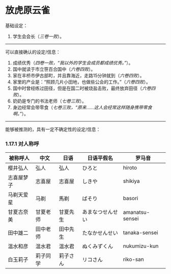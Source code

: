 # 放虎原云雀

基础设定：

1. 学生会会长（*三卷一败*）。

***
可以直接确认的设定/信息：

1. 成绩优秀（*四卷一败，“我以外的学生会成员都成绩优秀。”*）。
2. 国中就读于市立笹百合国中（*六卷四败*）。
3. 家在丰桥市伊古部町，并且靠海近，走路15分钟就到（*六卷四败*）。
4. 家里的产业是：“照顾几片小田地，也做些公会的工作。”（*六卷四败*）。
5. 国中时曾经练过田径，但是在国二时被烧盐击败，最终放弃田径（*六卷四败*）。
6. 奶奶是专门的书法老师（*七卷三败*）。
7. 身边经常会带零食（*七卷三败，“原来……这人会经常这样随身携带零食啊。”*）。

***
能够被推测的，具有一定不确定性的设定/信息：



### 1.17.1 对人称呼

| 被称呼人  | 中文   | 日语   | 日语平假名    | 罗马音             |
| ----- | ---- | ---- | -------- | --------------- |
| 樱井弘人  | 弘人   | 弘人   | ひろと      | hiroto          |
| 志喜屋梦子 | 志喜屋  | 志喜屋  | しきや      | shikiya         |
| 马剃天爱星 | 马剃   | 馬剃   | ばそり      | basori          |
| 甘夏古奈美 | 甘夏老师 | 甘夏先生 | あまなつせんせい | amanatsu-sensei |
| 田中雄二  | 田中老师 | 田中先生 | たなかせんせい  | tanaka-sensei   |
| 温水和彦  | 温水君  | 温水君  | ぬくみずくん   | nukumizu-kun    |
| 白玉莉子  | 莉子同学 | 莉子さん | リコさん     | riko-san        |